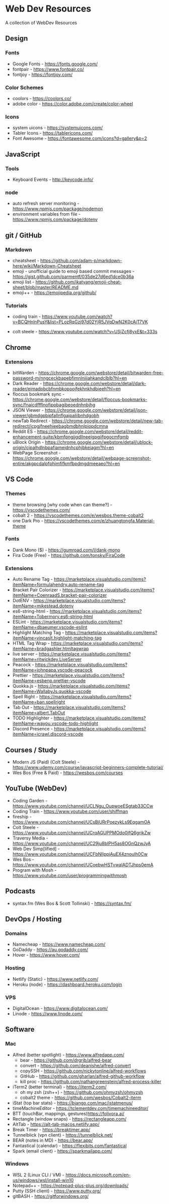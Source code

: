 # Web Dev Resources

A collection of WebDev Resources

## Design

### Fonts

- Google Fonts - https://fonts.google.com/
- fontpair - https://www.fontpair.co/
- fontjoy - https://fontjoy.com/

### Color Schemes

- coolors - https://coolors.co/
- adobe color - https://color.adobe.com/create/color-wheel

### Icons

- system uicons - https://systemuicons.com/
- Tabler Icons - https://tablericons.com/
- Font Awesome - https://fontawesome.com/icons?d=gallery&p=2

## JavaScript

### Tools

- Keyboard Events - http://keycode.info/

### node

- auto refresh server monitoring - https://www.npmjs.com/package/nodemon
- environment variables from file - https://www.npmjs.com/package/dotenv

## git / GitHub

### Markdown

- cheatsheet - https://github.com/adam-p/markdown-here/wiki/Markdown-Cheatsheet
- emoji - unofficial guide to emoji based commit messages - https://gist.github.com/parmentf/035de27d6ed1dce0b36a
- emoji list - https://github.com/ikatyang/emoji-cheat-sheet/blob/master/README.md
- emoji++ - https://emojipedia.org/github/

### Tutorials

- coding train - https://www.youtube.com/watch?v=BCQHnlnPusY&list=PLozRqGzj97d02YjR5JVqDwN2K0cAiT7VK

- colt steele - https://www.youtube.com/watch?v=USjZcfj8yxE&t=333s

## Chrome

### Extensions

- bitWarden - https://chrome.google.com/webstore/detail/bitwarden-free-password-m/nngceckbapebfimnlniiiahkandclblb?hl=en
- Dark Reader - https://chrome.google.com/webstore/detail/dark-reader/eimadpbcbfnmbkopoojfekhnkhdbieeh?hl=en
- floccus bookmark sync - https://chrome.google.com/webstore/detail/floccus-bookmarks-sync/fnaicdffflnofjppbagibeoednhnbjhg
- JSON Viewer - https://chrome.google.com/webstore/detail/json-viewer/gbmdgpbipfallnflgajpaliibnhdgobh
- newTab Redirect - https://chrome.google.com/webstore/detail/new-tab-redirect/icpgjfneehieebagbmdbhnlpiopdcmna
- Reddit ES - https://chrome.google.com/webstore/detail/reddit-enhancement-suite/kbmfpngjjgdllneeigpgjifpgocmfgmb
- uBlock Origin - https://chrome.google.com/webstore/detail/ublock-origin/cjpalhdlnbpafiamejdnhcphjbkeiagm?hl=en
- WebPage Screenshot - https://chrome.google.com/webstore/detail/webpage-screenshot-entire/akgpcdalpfphjmfifkmfbpdmgdmeeaeo?hl=en

## VS Code

### Themes

- theme browsing [why code when can theme?] - https://vscodethemes.com/
- cobalt 2 - https://vscodethemes.com/e/wesbos.theme-cobalt2
- one Dark Pro - https://vscodethemes.com/e/zhuangtongfa.Material-theme

### Fonts

- Dank Mono ($) - https://gumroad.com/l/dank-mono
- Fira Code (Free) - https://github.com/tonsky/FiraCode

### Extensions

- Auto Rename Tag - https://marketplace.visualstudio.com/items?itemName=formulahendry.auto-rename-tag
- Bracket Pair Colorizer - https://marketplace.visualstudio.com/items?itemName=CoenraadS.bracket-pair-colorizer
- DotENV - https://marketplace.visualstudio.com/items?itemName=mikestead.dotenv
- es6-string-html - https://marketplace.visualstudio.com/items?itemName=Tobermory.es6-string-html
- ESLint - https://marketplace.visualstudio.com/items?itemName=dbaeumer.vscode-eslint
- Highlight Matching Tag - https://marketplace.visualstudio.com/items?itemName=vincaslt.highlight-matching-tag
- HTML Tag Wrap - https://marketplace.visualstudio.com/items?itemName=bradgashler.htmltagwrap
- live server - https://marketplace.visualstudio.com/items?itemName=ritwickdey.LiveServer
- Peacock - https://marketplace.visualstudio.com/items?itemName=johnpapa.vscode-peacock
- Prettier - https://marketplace.visualstudio.com/items?itemName=esbenp.prettier-vscode
- Quokka.js - https://marketplace.visualstudio.com/items?itemName=WallabyJs.quokka-vscode
- Spell Right - https://marketplace.visualstudio.com/items?itemName=ban.spellright
- Tab Out - https://marketplace.visualstudio.com/items?itemName=albert.TabOut
- TODO Highlighter - https://marketplace.visualstudio.com/items?itemName=wayou.vscode-todo-highlight
- Discord Presence - https://marketplace.visualstudio.com/items?itemName=icrawl.discord-vscode

## Courses / Study

- Modern JS (Paid) (Colt Steele) - https://www.udemy.com/course/javascript-beginners-complete-tutorial/
- Wes Bos (Free & Paid) - https://wesbos.com/courses

## YouTube (WebDev)

- Coding Garden - https://www.youtube.com/channel/UCLNgu_OupwoeESgtab33CCw
- Coding Train - https://www.youtube.com/user/shiffman
- fireship - https://www.youtube.com/channel/UCsBjURrPoezykLs9EqgamOA
- Colt Steele - https://www.youtube.com/channel/UCrqAGUPPMOdo0jfQ6grikZw
- Traversy Media - https://www.youtube.com/channel/UC29ju8bIPH5as8OGnQzwJyA
- Web Dev Simp[lified] - https://www.youtube.com/channel/UCFbNIlppjAuEX4znoulh0Cw
- Wes Bos - https://www.youtube.com/channel/UCoebwHSTvwalADTJhps0emA
- Program with Mosh - https://www.youtube.com/user/programmingwithmosh

## Podcasts

- syntax.fm (Wes Bos & Scott Tollinski) - https://syntax.fm/

## DevOps / Hosting

### Domains

- Namecheap - https://www.namecheap.com/
- GoDaddy - https://au.godaddy.com/
- Hover - https://www.hover.com/

### Hosting

- Netlify (Static) - https://www.netlify.com/
- Heroku (node) - https://dashboard.heroku.com/login

### VPS

- DigitalOcean - https://www.digitalocean.com/
- Linode - https://www.linode.com/

## Software

### Mac

- Alfred (better spotlight) - https://www.alfredapp.com/
  - bear - https://github.com/drgrib/alfred-bear
  - convert - https://github.com/deanishe/alfred-convert
  - copySSH - https://github.com/nickytonline/alfred-workflows
  - GitHub - https://github.com/gharlan/alfred-github-workflow
  - kill proc - https://github.com/nathangreenstein/alfred-process-killer
- iTerm2 (better terminal) - https://iterm2.com/
  - oh my zsh (zsh++) - https://github.com/ohmyzsh/ohmyzsh
  - cobalt2 theme - https://github.com/wesbos/Cobalt2-iterm
- iStat (top bar stats) - https://bjango.com/mac/istatmenus/
- timeMachineEditor - https://tclementdev.com/timemachineeditor/
- BTT (touchBar, mappings, gestures)https://folivora.ai/
- Rectangle (window snaps) - https://rectangleapp.com/
- AltTab - https://alt-tab-macos.netlify.app/
- Break Timer - https://breaktimer.app/
- Tunnelblick (vpn client) - https://tunnelblick.net/
- BEAR (notes in MD) - https://bear.app/
- Fantastical (calendar) - https://flexibits.com/fantastical
- Spark (email client) - https://sparkmailapp.com/

### Windows

- WSL 2 (Linux CLI / VM) - https://docs.microsoft.com/en-us/windows/wsl/install-win10
- Notepad++ - https://notepad-plus-plus.org/downloads/
- Putty (SSH client) - https://www.putty.org/
- gitBASH - https://gitforwindows.org/
